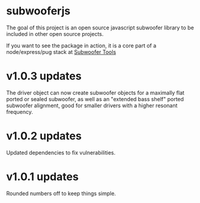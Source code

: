 # subwooferjs
The goal of this project is an open source javascript subwoofer library to be included in other open source projects.

If you want to see the package in action, it is a core part of a node/express/pug stack at [Subwoofer Tools](https://www.subwoofer.tools)
# v1.0.3 updates
The driver object can now create subwoofer objects for a maximally flat ported or sealed subwoofer, as well as an "extended bass shelf" ported subwoofer alignment, good for smaller drivers with a higher resonant frequency.
# v1.0.2 updates
Updated dependencies to fix vulnerabilities.
# v1.0.1 updates
Rounded numbers off to keep things simple.

